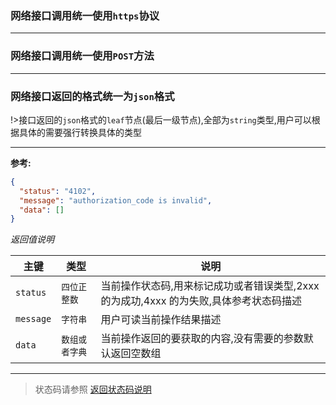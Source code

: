 ### 网络接口调用统一使用`https`协议

---

### 网络接口调用统一使用`POST`方法

---

### 网络接口返回的格式统一为`json`格式

!>接口返回的`json`格式的`leaf`节点(最后一级节点),全部为`string`类型,用户可以根据具体的需要强行转换具体的类型

---

**参考:**

```json
{
  "status": "4102",
  "message": "authorization_code is invalid",
  "data": []
}
```

_返回值说明_

| 主键      | 类型           | 说明                                                                                   |
| --------- | -------------- | -------------------------------------------------------------------------------------- |
| `status`  | `四位正整数`   | 当前操作状态码,用来标记成功或者错误类型,2xxx 的为成功,4xxx 的为失败,具体参考状态码描述 |
| `message` | `字符串`       | 用户可读当前操作结果描述                                                               |
| `data`    | `数组或者字典` | 当前操作返回的要获取的内容,没有需要的参数默认返回空数组                                |

---

> 状态码请参照 [返回状态码说明](/#/server-develop/status-code ':ignore')
